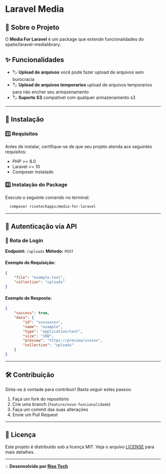 # Laravel Media

## 📌 Sobre o Projeto
O **Media For Laravel** é um package que extende funcionalidades do spatie/laravel-medialibrary.

## ✨ Funcionalidades
- 🏷 **Upload de arquivos** você pode fazer upload de arquivos sem burocracia
- 🏷 **Upload de arquivos temporarios** upload de arquivos temporarios para não encher seu armazenamento
- 🏷 **Suporte S3** compativel com qualquer armazenamento s3

---

## 🚀 Instalação

### 1️⃣ Requisitos
Antes de instalar, certifique-se de que seu projeto atenda aos seguintes requisitos:
- PHP >= 8.0
- Laravel >= 10
- Composer instalado

### 2️⃣ Instalação do Package
Execute o seguinte comando no terminal:
```bash
  composer risetechapps/media-for-laravel
```

---

## 🔑 Autenticação via API

### 🔹 Rota de Login
**Endpoint:** `/uploads`
**Método:** `POST`

#### Exemplo de Requisição:
```json
{
    "file": "example.text",
    "collection": "uploads"
}
```

#### Exemplo de Resposta:

```json
{
    "success": true,
    "data": {
        "id": "xxxxxxxxx",
        "name": "example",
        "type": "application/text",
        "size": "100",
        "preview": "https://preview/xxxxxx",
        "collection": "uploads"
    }
}
```


---

## 🛠 Contribuição
Sinta-se à vontade para contribuir! Basta seguir estes passos:
1. Faça um fork do repositório
2. Crie uma branch (`feature/nova-funcionalidade`)
3. Faça um commit das suas alterações
4. Envie um Pull Request

---

## 📜 Licença
Este projeto é distribuído sob a licença MIT. Veja o arquivo [LICENSE](LICENSE) para mais detalhes.

---

💡 **Desenvolvido por [Rise Tech](https://risetech.com.br)**

